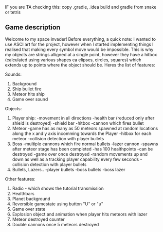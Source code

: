 IF you are TA checking this: copy .gradle, .idea build and gradle from snake or tetris

## Game description

Welcome to my space invader! Before everything, a quick note: I wanted to use ASCI art for the project, however when I started implementing things I realised that 
making every symbol move would be impossible. This is why my objects are strings alligned at a single point, however they have a hitbox (calculated using various shapes 
ea elipses, circles, squares) which extends up to points where the object should be. Heres the list of features:

Sounds:
1. Background
2. Ship bullet fire
3. Meteor hits ship
4. Game over sound

Objects:
1. Player ship:
-movement in all directions
-health bar (reduced only after shield is destroyed)
-shield bar
-hitbox
-cannon which fires bullet
2. Meteor
-game has as many as 50 meteors spawned at random locations along the x and y axis incomming towards the Player
-hitbox for each meteor
-collision detection with player bullets
3. Boss
-multiple cannons which fire normal bullets
-lazer cannon
-spawns after meteor stage has been completed
-has 100 healthpoints
-can be destroyed
-game over once destroyed
-random movements up and down as well as a tracking player capability every few seconds
-collision detection with player bullets
4. Bullets, Lazers..
-player bullets
-boss bullets
-boss lazer

Other features:
1. Radio - which shows the tutorial transmission
2. Healthbars
3. Planet background
4. Reversible gamestate using button "U" or "u"
5. Game over state
6. Explosion object and animation when player hits meteors with lazer
7. Meteor destroyed counter
8. Double cannons once 5 meteors destroyed
